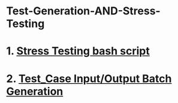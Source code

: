 # Test-Generation-AND-Stress-Testing

# 1. [Stress Testing bash script](STRESS%20TESTER/)

# 2. [Test_Case Input/Output Batch Generation](TEST%20GEN/)
